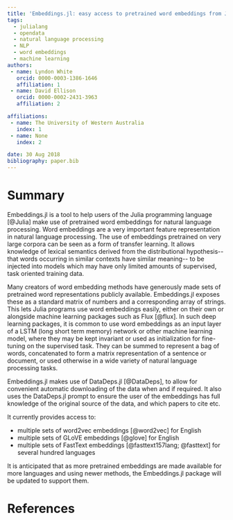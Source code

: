 ```yaml
---
title: 'Embeddings.jl: easy access to pretrained word embeddings from Julia'
tags:
  - julialang
  - opendata
  - natural language processing
  - NLP
  - word embeddings
  - machine learning
authors:
 - name: Lyndon White
   orcid: 0000-0003-1386-1646
   affiliation: 1
 - name: David Ellison
   orcid: 0000-0002-2431-3963
   affiliation: 2

affiliations:
 - name: The University of Western Australia
   index: 1
 - name: None
   index: 2

date: 30 Aug 2018
bibliography: paper.bib
---
```


# Summary

Embeddings.jl is a tool to help users of the Julia programming language [@Julia] make use of pretrained word embeddings for natural language processing.
Word embeddings are a very important feature representation in natural language processing.
The use of embeddings pretrained on very large corpora can be seen as a form of transfer learning.
It allows knowledge of lexical semantics derived from the distributional hypothesis-- that words occurring in similar contexts have similar meaning--
to be injected into models which may have only limited amounts of supervised, task oriented training data.

Many creators of word embedding methods have generously made sets of pretrained word representations publicly available.
Embeddings.jl exposes these as a standard matrix of numbers and a corresponding array of strings.
This lets Julia programs use word embeddings easily, either on their own or alongside machine learning packages such as Flux [@flux].
In such deep learning packages, it is common to use word embeddings as an input layer of a LSTM (long short term memory) network or other machine learning model,
where they may be kept invariant or used as initialization for fine-tuning on the supervised task.
They can be summed to represent a bag of words, concatenated to form a matrix representation of a sentence or document, or used otherwise in a wide variety of natural language processing tasks.

Embeddings.jl makes use of DataDeps.jl [@DataDeps],
to allow for convenient automatic downloading of the data when and if required.
It also uses the DataDeps.jl prompt to ensure the user of the embeddings has full knowledge of the original source of the data, and which papers to cite etc.

It currently provides access to:

 - multiple sets of word2vec embeddings [@word2vec] for English
 - multiple sets of GLoVE embeddings [@glove] for English
 - multiple sets of FastText embeddings [@fasttext157lang; @fasttext] for several hundred languages

It is anticipated that as more pretrained embeddings are made available for more languages and using newer methods,
the Embeddings.jl package will be updated to support them.
	

# References

